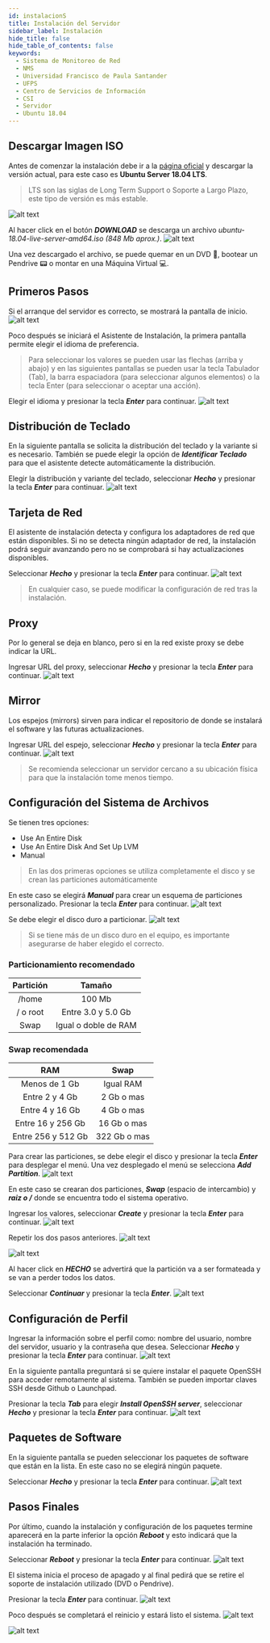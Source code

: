 ```yaml
---
id: instalacionS
title: Instalación del Servidor
sidebar_label: Instalación
hide_title: false
hide_table_of_contents: false
keywords:
  - Sistema de Monitoreo de Red
  - NMS
  - Universidad Francisco de Paula Santander
  - UFPS
  - Centro de Servicios de Información
  - CSI
  - Servidor
  - Ubuntu 18.04
---
```

## Descargar Imagen ISO
Antes de comenzar la instalación debe ir a la [ página oficial](https://ubuntu.com/download/server "Download Ubuntu Server | Download | Ubuntu") y descargar la versión actual, para este caso es **Ubuntu Server 18.04 LTS**.

> LTS son las siglas de Long Term Support o Soporte a Largo Plazo, este tipo de versión es más estable.

![alt text](../img/server1.png 'Página oficial de Ubuntu')

Al hacer click en el botón **_DOWNLOAD_** se descarga un archivo _ubuntu-18.04-live-server-amd64.iso (848 Mb aprox.)_.
![alt text](../img/server2.png 'Descarga de archivo')

Una vez descargado el archivo, se puede quemar en un DVD :dvd:, bootear un Pendrive :pager: o montar en una Máquina Virtual :computer:.

## Primeros Pasos
Si el arranque del servidor es correcto, se mostrará la pantalla de inicio.
![alt text](../img/server3.png 'Arranque de instalación')

Poco después se iniciará el Asistente de Instalación, la primera pantalla permite elegir el idioma de preferencia.

> Para seleccionar los valores se pueden usar las flechas (arriba y abajo) y en las siguientes pantallas se pueden usar la tecla Tabulador (Tab), la barra espaciadora (para seleccionar algunos elementos) o la tecla Enter (para seleccionar o aceptar una acción).

Elegir el idioma y presionar la tecla **_Enter_** para continuar.
![alt text](../img/server4.png 'Selección de idioma')

## Distribución de Teclado
En la siguiente pantalla se solicita la distribución del teclado y la variante si es necesario. También se puede elegir la opción de **_Identificar Teclado_** para que el asistente detecte automáticamente la distribución.

Elegir la distribución y variante del teclado, seleccionar **_Hecho_** y presionar la tecla **_Enter_** para continuar.
![alt text](../img/server5.png 'Selección de distribución de teclado')

<!--
## Tipo de Instalación
Se tienen tres opciones para instalar Ubuntu Server:
- Instalar ubuntu
- Install MASS bare-metal cloud (region)
- Install MASS bar-metal cloud (rack)

> **MAAS** (Metal As A Service) es un servicio introducido por Canonical en 2012 que permite tratar servidores físicos como máquinas virtuales en la nube. Para más información ir a la [página oficial](https://maas.io "MAAS | Metal As A Service")

En este caso se elegirá **_Instalar Ubuntu_**, una instalación simple del servidor.
![alt text](../img/server5.png 'Selección del tipo de instalación')
-->

## Tarjeta de Red
El asistente de instalación detecta y configura los adaptadores de red que están disponibles. Si no se detecta ningún adaptador de red, la instalación podrá seguir avanzando pero no se comprobará si hay actualizaciones disponibles.

Seleccionar **_Hecho_** y presionar la tecla **_Enter_** para continuar.
![alt text](../img/server6.png 'Detección de tarjeta de red')

> En cualquier caso, se puede modificar la configuración de red tras la instalación.

## Proxy
Por lo general se deja en blanco, pero si en la red existe proxy se debe indicar la URL.

Ingresar URL del proxy, seleccionar **_Hecho_** y presionar la tecla **_Enter_** para continuar.
![alt text](../img/server7.png 'URL proxy')

## Mirror
Los espejos (mirrors) sirven para indicar el repositorio de donde se instalará el software y las futuras actualizaciones.

Ingresar URL del espejo, seleccionar **_Hecho_** y presionar la tecla **_Enter_** para continuar.
![alt text](../img/server8.png 'URL mirror')

> Se recomienda seleccionar un servidor cercano a su ubicación física para que la instalación tome menos tiempo.

## Configuración del Sistema de Archivos
Se tienen tres opciones:
- Use An Entire Disk
- Use An Entire Disk And Set Up LVM
- Manual

> En las dos primeras opciones se utiliza completamente el disco y se crean las particiones automáticamente

En este caso se elegirá **_Manual_** para crear un esquema de particiones personalizado. Presionar la tecla **_Enter_** para continuar.
![alt text](../img/server9.png 'Configuración del sistema de archivo')

Se debe elegir el disco duro a particionar.
![alt text](../img/server10.png 'Configuración del sistema de archivo')

> Si se tiene más de un disco duro en el equipo, es importante asegurarse de haber elegido el correcto.

### Particionamiento recomendado
| Partición | Tamaño               |
| :-------: | :------------------: |
| /home     | 100 Mb               |
| / o root  | Entre 3.0 y 5.0 Gb   |
| Swap      | Igual o doble de RAM |

### Swap recomendada
| RAM                | Swap         |
| :----------------: | :----------: |
| Menos de 1 Gb      | Igual RAM    |
| Entre 2 y 4 Gb     | 2 Gb o mas   |
| Entre 4 y 16 Gb    | 4 Gb o mas   |
| Entre 16 y 256 Gb  | 16 Gb o mas  |
| Entre 256 y 512 Gb | 322 Gb o mas |

Para crear las particiones, se debe elegir el disco y presionar la tecla **_Enter_** para desplegar el menú. Una vez desplegado el menú se selecciona **_Add Partition_**.
![alt text](../img/server11.png 'Agregar partición')

En este caso se crearan dos particiones, **_Swap_** (espacio de intercambio) y **_raiz o /_** donde se encuentra todo el sistema operativo.

Ingresar los valores, seleccionar **_Create_** y presionar la tecla **_Enter_** para continuar.
![alt text](../img/server12.png 'Particion Swap')

Repetir los dos pasos anteriores.
![alt text](../img/server13.png 'Particion root')

![alt text](../img/server14.png 'Particiones')

Al hacer click en **_HECHO_** se advertirá que la partición va a ser formateada y se van a perder todos los datos.

Seleccionar **_Continuar_** y presionar la tecla **_Enter_**.
![alt text](../img/server15.png 'Particionar')

## Configuración de Perfil
Ingresar la información sobre el perfil como: nombre del usuario, nombre del servidor, usuario y la contraseña que desea. Seleccionar **_Hecho_** y presionar la tecla **_Enter_** para continuar.
![alt text](../img/server16.png 'Perfil')

En la siguiente pantalla preguntará si se quiere instalar el paquete OpenSSH para acceder remotamente al sistema. También se pueden importar claves SSH desde Github o Launchpad.

Presionar la tecla **_Tab_** para elegir **_Install OpenSSH server_**, seleccionar **_Hecho_** y presionar la tecla **_Enter_** para continuar.
![alt text](../img/server17.png 'Instalar OpenSSH')

## Paquetes de Software
En la siguiente pantalla se pueden seleccionar los paquetes de software que están en la lista. En este caso no se elegirá ningún paquete.

Seleccionar **_Hecho_** y presionar la tecla **_Enter_** para continuar.
![alt text](../img/server18.png 'Instalación de paquetes')

## Pasos Finales
Por último, cuando la instalación y configuración de los paquetes termine aparecerá en la parte inferior la opción **_Reboot_** y esto indicará que la instalación ha terminado.

Seleccionar **_Reboot_** y presionar la tecla **_Enter_** para continuar.
![alt text](../img/server19.png 'Pasos finales')

El sistema inicia el proceso de apagado y al final pedirá que se retire el soporte de instalación utilizado (DVD o Pendrive).

Presionar la tecla **_Enter_** para continuar.
![alt text](../img/server20.png 'Reinicio')

Poco después se completará el reinicio y estará listo el sistema.
![alt text](../img/server21.png 'Carga del sistema')

![alt text](../img/server22.png 'Inicio de Sesión')

